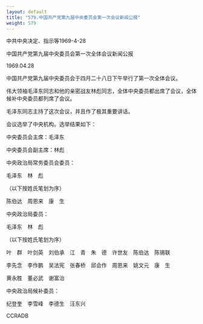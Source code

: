 ```yaml
---
layout: default
title: "579.中国共产党第九届中央委员会第一次会议新闻公报"
weight: 579
---
```


中共中央决定、指示等1969-4-28

中国共产党第九届中央委员会第一次全体会议新闻公报

1969.04.28

中国共产党第九届中央委员会于四月二十八日下午举行了第一次全体会议。

伟大领袖毛泽东同志和他的亲密战友林彪同志，全体中央委员都出席了会议，全体候补中央委员都列席了会议。

毛泽东同志主持了这次会议，并且作了极其重要讲话。

会议选举了中央机构。选举结果如下：

中央委员会主席：毛泽东

中央委员会副主席：林彪

中央政治局常务委员会委员：

毛泽东　林　彪

（以下按姓氏笔划为序）

陈伯达　周恩来　康　生

中央政治局委员：

毛泽东　林　彪

（以下按姓氏笔划为序）

叶　群　叶剑英　刘伯承　江　青　朱　德　许世友　陈伯达　陈锡联

李先念　李作鹏　吴法宪　张春桥　邱会作　周恩来　姚文元　康　生

黄永胜　董必武　谢富治

中央政治局候补委员：

纪登奎　李雪峰　李德生　汪东兴

CCRADB

